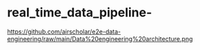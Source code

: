 # real_time_data_pipeline-

https://github.com/airscholar/e2e-data-engineering/raw/main/Data%20engineering%20architecture.png
